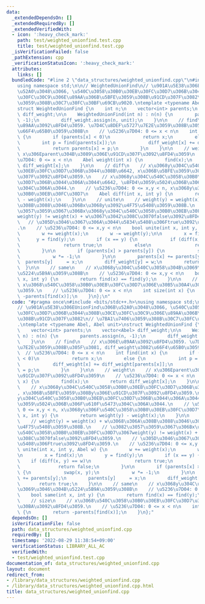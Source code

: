 ```yaml
---
data:
  _extendedDependsOn: []
  _extendedRequiredBy: []
  _extendedVerifiedWith:
  - icon: ':heavy_check_mark:'
    path: test/weighted_unionfind.test.cpp
    title: test/weighted_unionfind.test.cpp
  _isVerificationFailed: false
  _pathExtension: cpp
  _verificationStatusIcon: ':heavy_check_mark:'
  attributes:
    links: []
  bundledCode: "#line 2 \"data_structures/weighted_unionfind.cpp\"\n#include <bits/stdc++.h>\n\
    using namespace std;\n\n// WeightedUnionFind\n// \u901A\u5E38\u306EUnionFind\u306B\
    \u52A0\u3048\u3066, \u540C\u3058\u30B0\u30EB\u30FC\u30D7\u306B\u3044\u308B\u30CE\
    \u30FC\u30C9\u306E\u89AA\u306B\u5BFE\u3059\u308B\u91CD\u307F\u3082\n// \u7BA1\u7406\
    \u3059\u308B\u30C7\u30FC\u30BF\u69CB\u9020.\ntemplate <typename Abel, Abel unit>\n\
    struct WeightedUnionFind {\n    int n;\n    vector<int> parents;\n    vector<Abel>\
    \ diff_weight;\n\n    WeightedUnionFind(int n) : n(n) {\n        parents.assign(n,\
    \ -1);\n        diff_weight.assign(n, unit);\n    }\n\n    // find\n    // x\u306E\
    \u89AA\u3092\u8FD4\u3059. \u7D4C\u8DEF\u5727\u7E2E\u3059\u308B\u305F\u3081, diff_weight\u3082\
    \u66F4\u65B0\u3059\u308B\n    // \u5236\u7D04: 0 <= x < n\n    int find(int x)\
    \ {\n        if (parents[x] < 0)\n            return x;\n        else {\n    \
    \        int p = find(parents[x]);\n            diff_weight[x] += diff_weight[parents[x]];\n\
    \            return parents[x] = p;\n        }\n    }\n\n    // weight\n    //\
    \ x\u306Eparent\u304B\u3089\u306E\u91CD\u307F\u3092\u8FD4\u3059\n    // \u5236\
    \u7D04: 0 <= x < n\n    Abel weight(int x) {\n        find(x);\n        return\
    \ diff_weight[x];\n    }\n\n    // diff\n    // x\u3068y\u304C\u540C\u3058\u30B0\
    \u30EB\u30FC\u30D7\u306B\u3044\u308B\u6642, x\u306B\u5BFE\u3059\u308By\u306E\u91CD\
    \u307F\u3092\u8FD4\u3059.\n    // x\u3068y\u304C\u540C\u3058\u30B0\u30EB\u30FC\
    \u30D7\u306B\u3044\u306A\u3044\u6642, \u8FD4\u3059\u5024\u306B\u306F\u610F\u5473\
    \u304C\u306A\u3044.\n    // \u5236\u7D04: 0 <= x,y < n, x\u3068y\u306F\u540C\u3058\
    \u30B0\u30EB\u30FC\u30D7\n    Abel diff(int x, int y) {\n        return weight(y)\
    \ - weight(x);\n    }\n\n    // unite\n    // weight(y) = weight(x) + w\u3068\u306A\
    \u308B\u3088\u3046\u306Bx\u3068y\u3092\u4F75\u5408\u3059\u308B.\n    // \u3082\
    \u3057\u3059\u3067\u306Bx\u3068y\u304C\u540C\u3058\u30B0\u30EB\u30FC\u30D7\u3067\
    weight(y) != weight(x) + w\u3067\u3042\u308C\u3070false\u3092\u8FD4\u3059.\n \
    \   // \u305D\u3046\u3067\u306A\u3044\u5834\u5408\u306Ftrue\u3092\u8FD4\u3059\
    .\n    // \u5236\u7D04: 0 <= x,y < n\n    bool unite(int x, int y, Abel w) {\n\
    \        w += weight(x);\n        w -= weight(y);\n\n        x = find(x);\n  \
    \      y = find(y);\n        if (x == y) {\n            if (diff(x, y) == w)\n\
    \                return true;\n            else\n                return false;\n\
    \        }\n\n        if (parents[x] > parents[y]) {\n            swap(x, y);\n\
    \            w *= -1;\n        }\n\n        parents[x] += parents[y];\n      \
    \  parents[y]     = x;\n        diff_weight[y] = w;\n        return true;\n  \
    \  }\n\n    // same\n    // x\u3068y\u304C\u540C\u3058\u304B\u3069\u3046\u304B\
    \u5224\u5B9A\u3059\u308B\n    // \u5236\u7D04: 0 <= x,y < n\n    bool same(int\
    \ x, int y) {\n        return find(x) == find(y);\n    }\n\n    // size\n    //\
    \ x\u3068\u540C\u3058\u30B0\u30EB\u30FC\u30D7\u306E\u30B5\u30A4\u30BA\u3092\u8FD4\
    \u3059.\n    // \u5236\u7D04: 0 <= x < n\n    int size(int x) {\n        return\
    \ -parents[find(x)];\n    }\n};\n"
  code: "#pragma once\n#include <bits/stdc++.h>\nusing namespace std;\n\n// WeightedUnionFind\n\
    // \u901A\u5E38\u306EUnionFind\u306B\u52A0\u3048\u3066, \u540C\u3058\u30B0\u30EB\
    \u30FC\u30D7\u306B\u3044\u308B\u30CE\u30FC\u30C9\u306E\u89AA\u306B\u5BFE\u3059\
    \u308B\u91CD\u307F\u3082\n// \u7BA1\u7406\u3059\u308B\u30C7\u30FC\u30BF\u69CB\u9020\
    .\ntemplate <typename Abel, Abel unit>\nstruct WeightedUnionFind {\n    int n;\n\
    \    vector<int> parents;\n    vector<Abel> diff_weight;\n\n    WeightedUnionFind(int\
    \ n) : n(n) {\n        parents.assign(n, -1);\n        diff_weight.assign(n, unit);\n\
    \    }\n\n    // find\n    // x\u306E\u89AA\u3092\u8FD4\u3059. \u7D4C\u8DEF\u5727\
    \u7E2E\u3059\u308B\u305F\u3081, diff_weight\u3082\u66F4\u65B0\u3059\u308B\n  \
    \  // \u5236\u7D04: 0 <= x < n\n    int find(int x) {\n        if (parents[x]\
    \ < 0)\n            return x;\n        else {\n            int p = find(parents[x]);\n\
    \            diff_weight[x] += diff_weight[parents[x]];\n            return parents[x]\
    \ = p;\n        }\n    }\n\n    // weight\n    // x\u306Eparent\u304B\u3089\u306E\
    \u91CD\u307F\u3092\u8FD4\u3059\n    // \u5236\u7D04: 0 <= x < n\n    Abel weight(int\
    \ x) {\n        find(x);\n        return diff_weight[x];\n    }\n\n    // diff\n\
    \    // x\u3068y\u304C\u540C\u3058\u30B0\u30EB\u30FC\u30D7\u306B\u3044\u308B\u6642\
    , x\u306B\u5BFE\u3059\u308By\u306E\u91CD\u307F\u3092\u8FD4\u3059.\n    // x\u3068\
    y\u304C\u540C\u3058\u30B0\u30EB\u30FC\u30D7\u306B\u3044\u306A\u3044\u6642, \u8FD4\
    \u3059\u5024\u306B\u306F\u610F\u5473\u304C\u306A\u3044.\n    // \u5236\u7D04:\
    \ 0 <= x,y < n, x\u3068y\u306F\u540C\u3058\u30B0\u30EB\u30FC\u30D7\n    Abel diff(int\
    \ x, int y) {\n        return weight(y) - weight(x);\n    }\n\n    // unite\n\
    \    // weight(y) = weight(x) + w\u3068\u306A\u308B\u3088\u3046\u306Bx\u3068y\u3092\
    \u4F75\u5408\u3059\u308B.\n    // \u3082\u3057\u3059\u3067\u306Bx\u3068y\u304C\
    \u540C\u3058\u30B0\u30EB\u30FC\u30D7\u3067weight(y) != weight(x) + w\u3067\u3042\
    \u308C\u3070false\u3092\u8FD4\u3059.\n    // \u305D\u3046\u3067\u306A\u3044\u5834\
    \u5408\u306Ftrue\u3092\u8FD4\u3059.\n    // \u5236\u7D04: 0 <= x,y < n\n    bool\
    \ unite(int x, int y, Abel w) {\n        w += weight(x);\n        w -= weight(y);\n\
    \n        x = find(x);\n        y = find(y);\n        if (x == y) {\n        \
    \    if (diff(x, y) == w)\n                return true;\n            else\n  \
    \              return false;\n        }\n\n        if (parents[x] > parents[y])\
    \ {\n            swap(x, y);\n            w *= -1;\n        }\n\n        parents[x]\
    \ += parents[y];\n        parents[y]     = x;\n        diff_weight[y] = w;\n \
    \       return true;\n    }\n\n    // same\n    // x\u3068y\u304C\u540C\u3058\u304B\
    \u3069\u3046\u304B\u5224\u5B9A\u3059\u308B\n    // \u5236\u7D04: 0 <= x,y < n\n\
    \    bool same(int x, int y) {\n        return find(x) == find(y);\n    }\n\n\
    \    // size\n    // x\u3068\u540C\u3058\u30B0\u30EB\u30FC\u30D7\u306E\u30B5\u30A4\
    \u30BA\u3092\u8FD4\u3059.\n    // \u5236\u7D04: 0 <= x < n\n    int size(int x)\
    \ {\n        return -parents[find(x)];\n    }\n};"
  dependsOn: []
  isVerificationFile: false
  path: data_structures/weighted_unionfind.cpp
  requiredBy: []
  timestamp: '2022-08-29 11:38:54+09:00'
  verificationStatus: LIBRARY_ALL_AC
  verifiedWith:
  - test/weighted_unionfind.test.cpp
documentation_of: data_structures/weighted_unionfind.cpp
layout: document
redirect_from:
- /library/data_structures/weighted_unionfind.cpp
- /library/data_structures/weighted_unionfind.cpp.html
title: data_structures/weighted_unionfind.cpp
---
```

